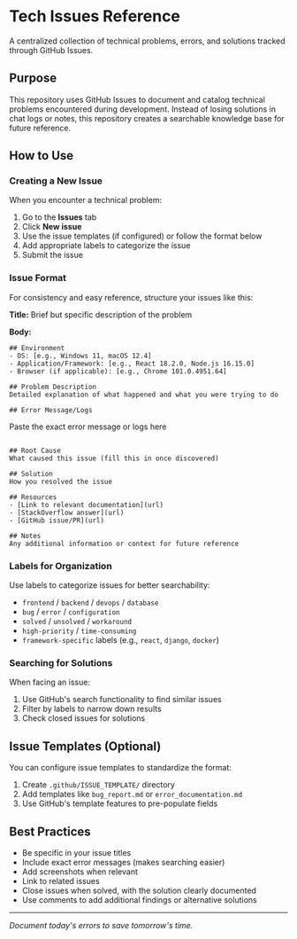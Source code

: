 # Tech Issues Reference

A centralized collection of technical problems, errors, and solutions tracked through GitHub Issues.

## Purpose

This repository uses GitHub Issues to document and catalog technical problems encountered during development. Instead of losing solutions in chat logs or notes, this repository creates a searchable knowledge base for future reference.

## How to Use

### Creating a New Issue

When you encounter a technical problem:

1. Go to the **Issues** tab
2. Click **New issue**
3. Use the issue templates (if configured) or follow the format below
4. Add appropriate labels to categorize the issue
5. Submit the issue

### Issue Format

For consistency and easy reference, structure your issues like this:

**Title:** Brief but specific description of the problem

**Body:**
```
## Environment
- OS: [e.g., Windows 11, macOS 12.4]
- Application/Framework: [e.g., React 18.2.0, Node.js 16.15.0]
- Browser (if applicable): [e.g., Chrome 101.0.4951.64]

## Problem Description
Detailed explanation of what happened and what you were trying to do

## Error Message/Logs
```
Paste the exact error message or logs here
```

## Root Cause
What caused this issue (fill this in once discovered)

## Solution
How you resolved the issue

## Resources
- [Link to relevant documentation](url)
- [StackOverflow answer](url)
- [GitHub issue/PR](url)

## Notes
Any additional information or context for future reference
```

### Labels for Organization

Use labels to categorize issues for better searchability:

- `frontend` / `backend` / `devops` / `database`
- `bug` / `error` / `configuration`
- `solved` / `unsolved` / `workaround`
- `high-priority` / `time-consuming`
- `framework-specific` labels (e.g., `react`, `django`, `docker`)

### Searching for Solutions

When facing an issue:

1. Use GitHub's search functionality to find similar issues
2. Filter by labels to narrow down results
3. Check closed issues for solutions

## Issue Templates (Optional)

You can configure issue templates to standardize the format:

1. Create `.github/ISSUE_TEMPLATE/` directory
2. Add templates like `bug_report.md` or `error_documentation.md`
3. Use GitHub's template features to pre-populate fields

## Best Practices

- Be specific in your issue titles
- Include exact error messages (makes searching easier)
- Add screenshots when relevant
- Link to related issues
- Close issues when solved, with the solution clearly documented
- Use comments to add additional findings or alternative solutions

---

*Document today's errors to save tomorrow's time.*